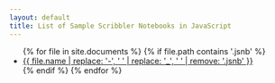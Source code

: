 ```yaml
---
layout: default
title: List of Sample Scribbler Notebooks in JavaScript
---
```


<ul class="row">
  {% for file in site.documents %}
    {% if file.path contains '.jsnb' %}
      <li class="col-md-3 col-sm-4 mb-4 card">
        <a href="https://app.scribbler.live/?jsnb={{ file.path }}">{{ file.name | replace: '-', ' ' | replace: '_', ' ' | remove: '.jsnb' }}</a>
      </li>
    {% endif %}
  {% endfor %}
</ul>
